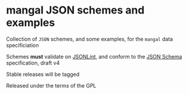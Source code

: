# mangal JSON schemes and examples

Collection of `JSON` schemes, and some examples, for the `mangal` data specificiation

Schemes **must** validate on [JSONLint](http://jsonlint.com/), and conform to the [JSON Schema](http://json-schema.org/) specification, draft v4

Stable releases will be tagged

Released under the terms of the GPL
